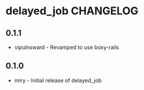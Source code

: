 delayed_job CHANGELOG
=====================

0.1.1
-----
- vipulnsward - Revamped to use boxy-rails

0.1.0
-----
- miry - Initial release of delayed_job
